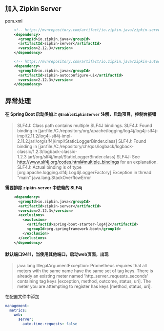 ## 加入 Zipkin Server

pom.xml

<!--more-->

```xml
    <!-- https://mvnrepository.com/artifact/io.zipkin.java/zipkin-server -->
    <dependency>
      <groupId>io.zipkin.java</groupId>
      <artifactId>zipkin-server</artifactId>
      <version>2.12.3</version>
    </dependency>

    <!-- https://mvnrepository.com/artifact/io.zipkin.java/zipkin-autoconfigure-ui -->
    <dependency>
      <groupId>io.zipkin.java</groupId>
      <artifactId>zipkin-autoconfigure-ui</artifactId>
      <version>2.12.3</version>
    </dependency>
```



## 异常处理

#### 在 Spring Boot 启动类加上 `@EnableZipkinServer` 注解，启动项目，控制台报错

> SLF4J: Class path contains multiple SLF4J bindings.
> SLF4J: Found binding in [jar:file:/C:/repository/org/apache/logging/log4j/log4j-slf4j-impl/2.11.2/log4j-slf4j-impl-2.11.2.jar!/org/slf4j/impl/StaticLoggerBinder.class]
> SLF4J: Found binding in [jar:file:/C:/repository/ch/qos/logback/logback-classic/1.2.3/logback-classic-1.2.3.jar!/org/slf4j/impl/StaticLoggerBinder.class]
> SLF4J: See http://www.slf4j.org/codes.html#multiple_bindings for an explanation.
> SLF4J: Actual binding is of type [org.apache.logging.slf4j.Log4jLoggerFactory]
> Exception in thread "main" java.lang.StackOverflowError

**需要排除 zipkin-server 中依赖的 SLF4j**

```xml
    <dependency>
      <groupId>io.zipkin.java</groupId>
      <artifactId>zipkin-server</artifactId>
      <version>2.12.3</version>
      <exclusions>
        <exclusion>
          <artifactId>spring-boot-starter-log4j2</artifactId>
          <groupId>org.springframework.boot</groupId>
        </exclusion>
      </exclusions>
    </dependency>
```

#### 默认端口9411，当使用其他端口，启动web页面，出现

> java.lang.IllegalArgumentException: Prometheus requires that all meters with the same name have the same set of tag keys. There is already an existing meter named 'http_server_requests_seconds' containing tag keys [exception, method, outcome, status, uri]. The meter you are attempting to register has keys [method, status, uri].

在配置文件中添加

```yaml
management:
  metrics:
    web:
      server:
        auto-time-requests: false
```

